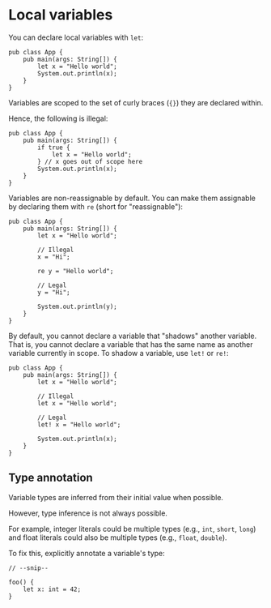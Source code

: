 # Local variables

You can declare local variables with `let`:

```sand
pub class App {
    pub main(args: String[]) {
        let x = "Hello world";
        System.out.println(x);
    }
}
```

Variables are scoped to the set of curly braces (`{}`) they are declared within.

Hence, the following is illegal:

```sand
pub class App {
    pub main(args: String[]) {
        if true {
            let x = "Hello world";
        } // x goes out of scope here
        System.out.println(x);
    }
}
```

Variables are non-reassignable by default.
You can make them assignable by declaring them with `re` (short for "reassignable"):

```sand
pub class App {
    pub main(args: String[]) {
        let x = "Hello world";

        // Illegal
        x = "Hi";

        re y = "Hello world";

        // Legal
        y = "Hi";

        System.out.println(y);
    }
}
```

By default, you cannot declare a variable that "shadows" another variable.
That is, you cannot declare a variable that has the same name as another variable currently in scope.
To shadow a variable, use `let!` or `re!`:

```sand
pub class App {
    pub main(args: String[]) {
        let x = "Hello world";

        // Illegal
        let x = "Hello world";

        // Legal
        let! x = "Hello world";

        System.out.println(x);
    }
}
```

## Type annotation

Variable types are inferred from their initial value when possible.

However, type inference is not always possible.

For example, integer literals could be multiple types (e.g., `int`, `short`, `long`) and float literals could also be multiple types (e.g., `float`, `double`).

To fix this, explicitly annotate a variable's type:

```sand
// --snip--

foo() {
    let x: int = 42;
}
```
